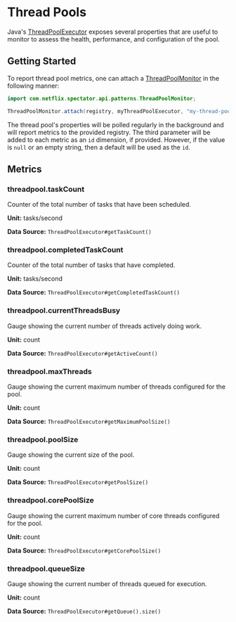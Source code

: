 # Thread Pools

Java's [ThreadPoolExecutor] exposes several properties that are useful to monitor to assess
the health, performance, and configuration of the pool.

## Getting Started

To report thread pool metrics, one can attach a [ThreadPoolMonitor] in the following manner:

```java
import com.netflix.spectator.api.patterns.ThreadPoolMonitor;

ThreadPoolMonitor.attach(registry, myThreadPoolExecutor, "my-thread-pool");
```

The thread pool's properties will be polled regularly in the background and will report metrics to the provided
registry. The third parameter will be added to each metric as an `id` dimension, if provided. However, if the value is
`null` or an empty string, then a default will be used as the `id`.

## Metrics

### threadpool.taskCount

Counter of the total number of tasks that have been scheduled.

**Unit:** tasks/second

**Data Source:** `ThreadPoolExecutor#getTaskCount()`

### threadpool.completedTaskCount

Counter of the total number of tasks that have completed.

**Unit:** tasks/second

**Data Source:** `ThreadPoolExecutor#getCompletedTaskCount()`

### threadpool.currentThreadsBusy

Gauge showing the current number of threads actively doing work.

**Unit:** count

**Data Source:** `ThreadPoolExecutor#getActiveCount()`

### threadpool.maxThreads

Gauge showing the current maximum number of threads configured for the pool.

**Unit:** count

**Data Source:** `ThreadPoolExecutor#getMaximumPoolSize()`

### threadpool.poolSize

Gauge showing the current size of the pool.

**Unit:** count

**Data Source:** `ThreadPoolExecutor#getPoolSize()`

### threadpool.corePoolSize

Gauge showing the current maximum number of core threads configured for the pool.

**Unit:** count

**Data Source:** `ThreadPoolExecutor#getCorePoolSize()`

### threadpool.queueSize

Gauge showing the current number of threads queued for execution.

**Unit:** count

**Data Source:** `ThreadPoolExecutor#getQueue().size()`

[ThreadPoolExecutor]: http://docs.oracle.com/javase/8/docs/api/java/util/concurrent/ThreadPoolExecutor.html
[ThreadPoolMonitor]: https://www.javadoc.io/doc/com.netflix.spectator/spectator-api/latest/com/netflix/spectator/api/patterns/ThreadPoolMonitor.html

